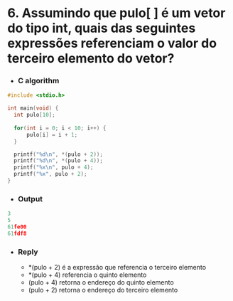 # 6. Assumindo que pulo[ ] é um vetor do tipo int, quais das seguintes expressões referenciam o valor do terceiro elemento do vetor?

- ### C algorithm
```c
#include <stdio.h>

int main(void) {
  int pulo[10];
  
  for(int i = 0; i < 10; i++) {
      pulo[i] = i + 1;
  }

  printf("%d\n", *(pulo + 2));
  printf("%d\n", *(pulo + 4));
  printf("%x\n", pulo + 4);
  printf("%x", pulo + 2);
}
```

- ### Output

```c
3
5
61fe00
61fdf8
```

- ### Reply
  - *(pulo + 2) é a expressão que referencia o terceiro elemento
  - *(pulo + 4) referencia o quinto elemento
  - (pulo + 4) retorna o endereço do quinto elemento
  - (pulo + 2) retorna o endereço do terceiro elemento
